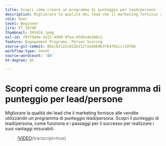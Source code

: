 ```yaml
---
title: Scopri come creare un programma di punteggio per lead/persone
description: Migliorare la qualità dei lead che il marketing fornisce alle vendite utilizzando un programma di punteggio lead/persona. Scopri il punteggio di lead/persona, come funziona e i passaggi per il successo per realizzare i suoi vantaggi misurabili.
role: User
level: Beginner
jira: KT-10740
thumbnail: 345424.jpeg
exl-id: 70379a0e-2a11-4dd9-9faa-65d5ede388c2
feature: Engagement Programs, Person Scoring
source-git-commit: 8b2cb1122c922b3127a1d4b9b3764782ccc18f68
workflow-type: tm+mt
source-wordcount: '84'
ht-degree: 0%

---
```


# Scopri come creare un programma di punteggio per lead/persone

Migliorare la qualità dei lead che il marketing fornisce alle vendite utilizzando un programma di punteggio lead/persona. Scopri il punteggio di lead/persona, come funziona e i passaggi per il successo per realizzare i suoi vantaggi misurabili.

>[!VIDEO](https://video.tv.adobe.com/v/345424/?quality=12&learn=on){transcript=true}
